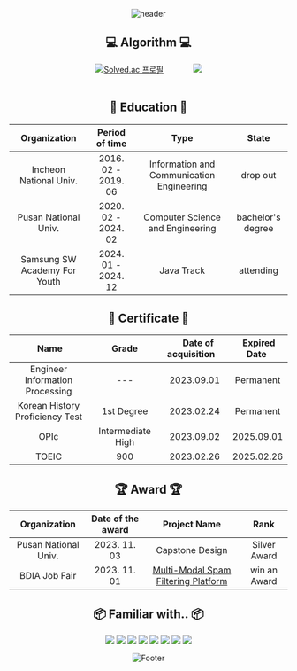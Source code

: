 <!--
**newbieman123/newbieman123** is a ✨ _special_ ✨ repository because its `README.md` (this file) appears on your GitHub profile.
Here are some ideas to get you started:
- 🔭 I’m currently working on ...
- 🌱 I’m currently learning ...
- 👯 I’m looking to collaborate on ...
- 🤔 I’m looking for help with ...
- 💬 Ask me about ...
- 📫 How to reach me: ...
- 😄 Pronouns: ...
- ⚡ Fun fact: ...
-->

<div align="center">
 

![header](https://capsule-render.vercel.app/api?type=waving&color=75BDE0&height=200&section=header&text=My%20Profile&fontSize=90&fontColor=FFFFFF)

## 💻 Algorithm 💻

[![Solved.ac
프로필](http://mazassumnida.wtf/api/v2/generate_badge?boj=dbdbais)](https://solved.ac/dbdbais)     
<img src="http://mazandi.herokuapp.com/api?handle=dbdbais&theme=cold"/>  
<br>

## 📖 Education 📖
|Organization|Period of time|Type|State|
|:---:|:---:|:---:|:---:|
|Incheon National Univ.|2016. 02 - 2019. 06|Information and Communication Engineering|drop out|
|Pusan National Univ.|2020. 02 - 2024. 02|Computer Science and Engineering|bachelor's degree|
|Samsung SW Academy For Youth|2024. 01 - 2024. 12 |Java Track|attending|

## 📄 Certificate 📄
|&nbsp;&nbsp;&nbsp;&nbsp;&nbsp;&nbsp;&nbsp;&nbsp;&nbsp;Name&nbsp;&nbsp;&nbsp;&nbsp;&nbsp;&nbsp;&nbsp;&nbsp;|&nbsp;&nbsp;&nbsp;&nbsp;&nbsp;&nbsp;&nbsp;&nbsp;Grade&nbsp;&nbsp;&nbsp;&nbsp;&nbsp;&nbsp;&nbsp;&nbsp;|&nbsp;&nbsp;&nbsp;Date of acquisition&nbsp;&nbsp;&nbsp;|&nbsp;Expired Date&nbsp;|
|:---:|:---:|:---:|:---:|
|Engineer Information Processing|---|2023.09.01|Permanent|
|Korean History Proficiency Test|1st Degree|2023.02.24|Permanent|
|OPIc|Intermediate High|2023.09.02|2025.09.01|
|TOEIC|900|2023.02.26|2025.02.26|

## 🏆 Award 🏆
|Organization|Date of the award|Project Name|Rank|
|:---:|:---:|:---:|:---:|
|Pusan National Univ.|2023. 11. 03|Capstone Design|Silver Award|
|BDIA Job Fair|2023. 11. 01|[Multi-Modal Spam Filtering Platform](https://github.com/dbdbais/Graduation-Project)|win an Award|


<!--
|Organization|Date||
|:---:|:---:|:---:|
|Incheon National Univ.|2016. 02 ~ 2018. 12|Information and Communication engineering|
|Pusan National Univ.|2020. 02 ~ 2024. 02|Computer Science and Engineering|
-->
## 📦 Familiar with.. 📦
 <img src="https://img.shields.io/badge/c++-00599C?style=for-the-badge&logo=c%2B%2B&logoColor=white">
  <img src="https://img.shields.io/badge/python-3776AB?style=for-the-badge&logo=python&logoColor=white">
    <img src="https://img.shields.io/badge/java-007396?style=for-the-badge&logo=java&logoColor=white"> 
    <img src="https://img.shields.io/badge/linux-FCC624?style=for-the-badge&logo=linux&logoColor=black"> 
  <img src="https://img.shields.io/badge/html5-E34F26?style=for-the-badge&logo=html5&logoColor=white"> 
  <img src="https://img.shields.io/badge/css-1572B6?style=for-the-badge&logo=css3&logoColor=white"> 
  <img src="https://img.shields.io/badge/javascript-F7DF1E?style=for-the-badge&logo=javascript&logoColor=black"> 
 <img src="https://img.shields.io/badge/mysql-4479A1?style=for-the-badge&logo=mysql&logoColor=white">



 
 ![Footer](https://capsule-render.vercel.app/api?type=waving&color=75BDE0&height=200&section=footer)
 
 </div>

